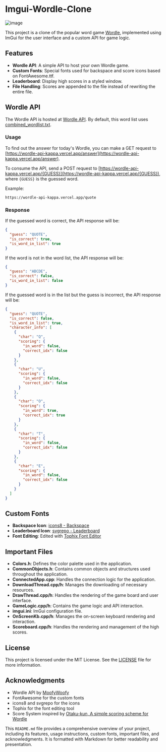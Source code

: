 
# Imgui-Wordle-Clone
![image](https://github.com/user-attachments/assets/6e88bd17-fe55-4f8d-b3df-11cc39591778)


This project is a clone of the popular word game [Wordle](https://www.nytimes.com/games/wordle/index.html), implemented using ImGui for the user interface and a custom API for game logic.

## Features

- **Wordle API**: A simple API to host your own Wordle game.
- **Custom Fonts**: Special fonts used for backspace and score icons based on FontAwesome.ttf.
- **Leaderboard**: Display high scores in a styled window.
- **File Handling**: Scores are appended to the file instead of rewriting the entire file.

## Wordle API

The Wordle API is hosted at [Wordle API](https://gitlab.com/MoofyWoofy/wordle-api). By default, this word list uses [combined_wordlist.txt](https://github.com/Kinkelin/WordleCompetition/blob/main/data/official/combined_wordlist.txt).

### Usage

To find out the answer for today's Wordle, you can make a GET request to [https://wordle-api-kappa.vercel.app/answer](https://wordle-api-kappa.vercel.app/answer).

To consume the API, send a POST request to [https://wordle-api-kappa.vercel.app/{GUESS}](https://wordle-api-kappa.vercel.app/{GUESS}), where `{GUESS}` is the guessed word.

Example:
```
https://wordle-api-kappa.vercel.app/quote
```

### Response

If the guessed word is correct, the API response will be:
```json
{
  "guess": "QUOTE",
  "is_correct": true,
  "is_word_in_list": true
}
```

If the word is not in the word list, the API response will be:
```json
{
  "guess": "ABCDE",
  "is_correct": false,
  "is_word_in_list": false
}
```

If the guessed word is in the list but the guess is incorrect, the API response will be:
```json
{
  "guess": "QUOTE",
  "is_correct": false,
  "is_word_in_list": true,
  "character_info": [
    {
      "char": "Q",
      "scoring": {
        "in_word": false,
        "correct_idx": false
      }
    },
    {
      "char": "U",
      "scoring": {
        "in_word": false,
        "correct_idx": false
      }
    },
    {
      "char": "O",
      "scoring": {
        "in_word": true,
        "correct_idx": true
      }
    },
    {
      "char": "T",
      "scoring": {
        "in_word": false,
        "correct_idx": false
      }
    },
    {
      "char": "E",
      "scoring": {
        "in_word": false,
        "correct_idx": false
      }
    }
  ]
}
```

## Custom Fonts

- **Backspace Icon**: [icons8 - Backspace](https://icons8.com/icons/set/backspace)
- **Leaderboard Icon**: [svgrepo - Leaderboard](https://www.svgrepo.com/svg/487506/leaderboard)
- **Font Editing**: Edited with [Tophix Font Editor](https://tophix.com/font-tools/font-editor)

## Important Files

- **Colors.h**: Defines the color palette used in the application.
- **CommonObjects.h**: Contains common objects and structures used throughout the application.
- **ConnectedApp.cpp**: Handles the connection logic for the application.
- **DownloadThread.cpp/h**: Manages the downloading of necessary resources.
- **DrawThread.cpp/h**: Handles the rendering of the game board and user interface.
- **GameLogic.cpp/h**: Contains the game logic and API interaction.
- **imgui.ini**: ImGui configuration file.
- **OnScreenKb.cpp/h**: Manages the on-screen keyboard rendering and interaction.
- **Scoreboard.cpp/h**: Handles the rendering and management of the high scores.

## License

This project is licensed under the MIT License. See the [LICENSE](LICENSE) file for more information.

## Acknowledgments

- Wordle API by [MoofyWoofy](https://gitlab.com/MoofyWoofy/wordle-api)
- FontAwesome for the custom fonts
- icons8 and svgrepo for the icons
- Tophix for the font editing tool
- Score System inspired by [Otaku-kun, A simple scoring scheme for Wordle](https://www.haibane.info/2022/01/12/a-simple-scoring-scheme-for-wordle)

This `README.md` file provides a comprehensive overview of your project, including its features, usage instructions, custom fonts, important files, and acknowledgments. It is formatted with Markdown for better readability and presentation.
